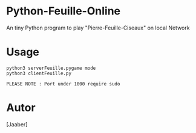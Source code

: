 # Python-Feuille-Online

An tiny Python program to play "Pierre-Feuille-Ciseaux" on local Network

# Usage
```
python3 serverFeuille.pygame mode
python3 clientFeuille.py

PLEASE NOTE : Port under 1000 require sudo 
```

# Autor
[Jaaber]

